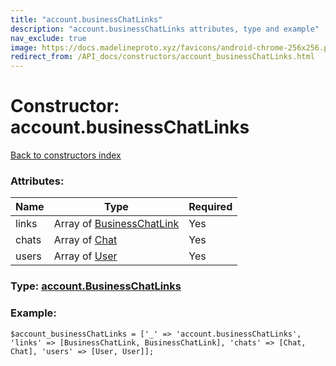 ```yaml
---
title: "account.businessChatLinks"
description: "account.businessChatLinks attributes, type and example"
nav_exclude: true
image: https://docs.madelineproto.xyz/favicons/android-chrome-256x256.png
redirect_from: /API_docs/constructors/account_businessChatLinks.html
---
```

# Constructor: account.businessChatLinks  
[Back to constructors index](/API_docs/constructors/index.html)



### Attributes:

| Name     |    Type       | Required |
|----------|---------------|----------|
|links|Array of [BusinessChatLink](/API_docs/types/BusinessChatLink.html) | Yes|
|chats|Array of [Chat](/API_docs/types/Chat.html) | Yes|
|users|Array of [User](/API_docs/types/User.html) | Yes|



### Type: [account.BusinessChatLinks](/API_docs/types/account.BusinessChatLinks.html)


### Example:

```
$account_businessChatLinks = ['_' => 'account.businessChatLinks', 'links' => [BusinessChatLink, BusinessChatLink], 'chats' => [Chat, Chat], 'users' => [User, User]];
```  
